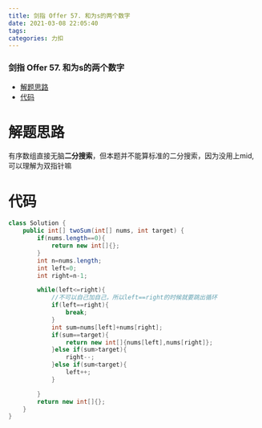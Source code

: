 ```yaml
---
title: 剑指 Offer 57. 和为s的两个数字
date: 2021-03-08 22:05:40
tags: 
categories: 力扣
---
```


<!--more-->

### 剑指 Offer 57. 和为s的两个数字

- [解题思路](#_2)
- [代码](#_4)

# 解题思路

有序数组直接无脑**二分搜索**，但本题并不能算标准的二分搜索，因为没用上mid,可以理解为双指针嘛

# 代码

```java
class Solution {
    public int[] twoSum(int[] nums, int target) {
        if(nums.length==0){
            return new int[]{};
        }
        int n=nums.length;
        int left=0;
        int right=n-1;

        while(left<=right){
            //不可以自己加自己，所以left==right的时候就要跳出循环
            if(left==right){
                break;
            }
            int sum=nums[left]+nums[right];
            if(sum==target){
                return new int[]{nums[left],nums[right]};
            }else if(sum>target){
                right--;
            }else if(sum<target){
                left++;
            }

        }
        return new int[]{};
    }
}
```
